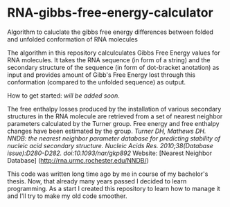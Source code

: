 # RNA-gibbs-free-energy-calculator
Algorithm to caluclate the gibbs free energy differences between folded and unfolded conformation of RNA molecules


The algorithm in this repository calculculates Gibbs Free Energy values for RNA molecules. 
It takes the RNA sequence (in form of a string) and the secondary structure of the sequence (in form of dot-bracket anotation) as input and provides amount of Gibb's Free Energy lost through this conformation (compared to the unfolded sequence) as output. 

How to get started: *will be added soon*.

The free enthalpy losses produced by the installation of various secondary structures in the RNA molecule are retrieved from a set of nearest neighbor parameters calculated by the Turner group. Free energy and free enthalpy changes have been estimated by the group. 
*Turner DH, Mathews DH. NNDB: the nearest neighbor parameter database for predicting stability of nucleic acid secondary structure. Nucleic Acids Res. 2010;38(Database issue):D280-D282. doi:10.1093/nar/gkp892*
Website: [Nearest Neighbor Database] (http://rna.urmc.rochester.edu/NNDB/)

This code was written long time ago by me in course of my bachelor's thesis. Now, that already many years passed I decided to learn programming. As a start I created this repository to learn how to manage it and I'll try to make my old code smoother. 
